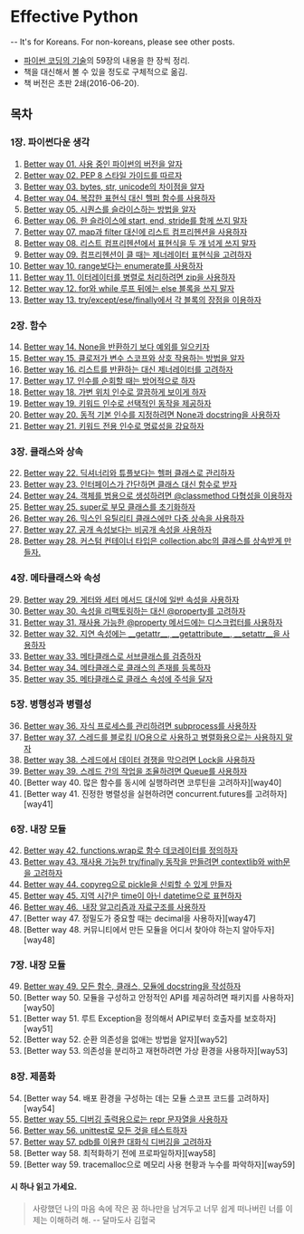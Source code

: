 # __Effective Python__

-- It's for Koreans. For non-koreans, please see other posts.

* [파이썬 코딩의 기술](http://book.naver.com/bookdb/book_detail.nhn?bid=10382589)의 59장의 내용을 한 장씩 정리.
* 책을 대신해서 볼 수 있을 정도로 구체적으로 옮김.
* 책 버전은 초판 2쇄(2016-06-20).

## 목차


### 1장. 파이썬다운 생각

1. [Better way 01. 사용 중인 파이썬의 버전을 알자][way1]
2. [Better way 02. PEP 8 스타일 가이드를 따르자][way2]
3. [Better way 03. bytes, str, unicode의 차이점을 알자][way3]
4. [Better way 04. 복잡한 표현식 대신 헬퍼 함수를 사용하자][way4]
5. [Better way 05. 시퀀스를 슬라이스하는 방법을 알자][way5]
6. [Better way 06. 한 슬라이스에 start, end, stride를 함께 쓰지 말자][way6]
7. [Better way 07. map과 filter 대신에 리스트 컴프리헨션을 사용하자][way7]
8. [Better way 08. 리스트 컴프리헨션에서 표현식을 두 개 넘게 쓰지 말자][way8]
9. [Better way 09. 컴프리헨션이 클 때는 제너레이터 표현식을 고려하자][way9]
10. [Better way 10. range보다는 enumerate를 사용하자][way10]
11. [Better way 11. 이터레이터를 병렬로 처리하려면 zip을 사용하자][way11]
12. [Better way 12. for와 while 루프 뒤에는 else 블록을 쓰지 말자][way12]
13. [Better way 13. try/except/ese/finally에서 각 블록의 장점을 이용하자][way13]


### 2장. 함수

14. [Better way 14. None을 반환하기 보다 예외를 일으키자][way14]
15. [Better way 15. 클로저가 변수 스코프와 상호 작용하는 방법을 알자][way15]
16. [Better way 16. 리스트를 반환하는 대신 제너레이터를 고려하자][way16]
17. [Better way 17. 인수를 순회할 때는 방어적으로 하자][way17]
18. [Better way 18. 가변 위치 인수로 깔끔하게 보이게 하자][way18]
19. [Better way 19. 키워드 인수로 선택적인 동작을 제공하자][way19]
20. [Better way 20. 동적 기본 인수를 지정하려면 None과 docstring을 사용하자][way20]
21. [Better way 21. 키워드 전용 인수로 명료성을 강요하자][way21]


### 3장. 클래스와 상속

22. [Better way 22. 딕셔너리와 튜플보다는 헬퍼 클래스로 관리하자][way22]
23. [Better way 23. 인터페이스가 간단하면 클래스 대신 함수로 받자][way23]
24. [Better way 24. 객체를 범용으로 생성하려면 @classmethod 다형성을 이용하자][way24]
25. [Better way 25. super로 부모 클래스를 초기화하자][way25]
26. [Better way 26. 믹스인 유틸리티 클래스에만 다중 상속을 사용하자][way26]
27. [Better way 27. 공개 속성보다는 비공개 속성을 사용하자][way27]
28. [Better way 28. 커스텀 컨테이너 타입은 collection.abc의 클래스를 상속받게 만들자.][way28]


### 4장. 메타클래스와 속성

29. [Better way 29.  게터와 세터 메서드 대신에 일반 속성을 사용하자][way29]
30. [Better way 30.  속성을 리팩토링하는 대신 @property를 고려하자][way30]
31. [Better way 31.  재사용 가능한 @property 메서드에는 디스크럽터를 사용하자][way31]
32. [Better way 32.  지연 속성에는 \_\_getattr\_\_, \_\_getattribute\_\_, \_\_setattr\_\_을 사용하자][way32]
33. [Better way 33.  메타클래스로 서브클래스를 검증하자][way33]
34. [Better way 34.  메타클래스로 클래스의 존재를 등록하자][way34]
35. [Better way 35.  메타클래스로 클래스 속성에 주석을 달자][way35]


### 5장. 병행성과 병렬성

36. [Better way 36.  자식 프로세스를 관리하려면 subprocess를 사용하자][way36]
37. [Better way 37.  스레드를 블로킹 I/O용으로 사용하고 병렬화용으로는 사용하지 말자][way37]
38. [Better way 38.  스레드에서 데이터 경쟁을 막으려면 Lock을 사용하자][way38]
39. [Better way 39.  스레드 간의 작업을 조율하려면 Queue를 사용하자][way39]
40. [Better way 40.  많은 함수를 동시에 실행하려면 코루틴을 고려하자][way40]
41. [Better way 41.  진정한 병렬성을 실현하려면 concurrent.futures를 고려하자][way41]


### 6장. 내장 모듈

42. [Better way 42.  functions.wrap로 함수 데코레이터를 정의하자][way42]
43. [Better way 43.  재사용 가능한 try/finally 동작을 만들려면 contextlib와 with문을 고려하자][way43]
44. [Better way 44.  copyreg으로 pickle을 신뢰할 수 있게 만들자][way44]
45. [Better way 45.  지역 시간은 time이 아닌 datetime으로 표현하자][way45]
46. [Better way 46.  내장 알고리즘과 자료구조를 사용하자][way46]
47. [Better way 47.  정밀도가 중요할 때는 decimal을 사용하자][way47]
48. [Better way 48.  커뮤니티에서 만든 모듈을 어디서 찾아야 하는지 알아두자][way48]


### 7장. 내장 모듈

49. [Better way 49.  모든 함수, 클래스, 모듈에 docstring을 작성하자][way49]
50. [Better way 50.  모듈을 구성하고 안정적인 API를 제공하려면 패키지를 사용하자][way50]
51. [Better way 51.  루트 Exception을 정의해서 API로부터 호출자를 보호하자][way51]
52. [Better way 52.  순환 의존성을 없애는 방법을 알자][way52]
53. [Better way 53.  의존성을 분리하고 재현하려면 가상 환경을 사용하자][way53]


### 8장. 제품화
54. [Better way 54.  배포 환경을 구성하는 데는 모듈 스코프 코드를 고려하자][way54]
55. [Better way 55.  디버깅 출력용으로는 repr 문자열을 사용하자][way55]
56. [Better way 56.  unittest로 모든 것을 테스트하자][way56]
57. [Better way 57.  pdb를 이용한 대화식 디버깅을 고려하자][way57]
58. [Better way 58.  최적화하기 전에 프로파일하자][way58]
59. [Better way 59.  tracemalloc으로 메모리 사용 현황과 누수를 파악하자][way59]



#### 시 하나 읽고 가세요.
> 사랑했던 나의 마음 속에 작은 꿈 하나만을 남겨두고 너무 쉽게 떠나버린 너를 이제는 이해하려 해.
>   -- 달마도사 김혈국














[way1]:https://github.com/shoark7/Effective-Python/blob/master/files/BetterWay01_KnowThyself.md
[way2]:https://github.com/shoark7/Effective-Python/blob/master/files/BetterWay02_PythonStyleGuide.md
[way3]:https://github.com/shoark7/Effective-Python/blob/master/files/BetterWay03_Bytes_Str_Unicode.md
[way4]:https://github.com/shoark7/Effective-Python/blob/master/files/BetterWay04_UseHelpFunction.md
[way5]:https://github.com/shoark7/Effective-Python/blob/master/files/BetterWay05_HowToSequenceSlice.md
[way6]:https://github.com/shoark7/Effective-Python/blob/master/files/BetterWay06_Dontusestridetoomuch.md
[way7]:https://github.com/shoark7/Effective-Python/blob/master/files/BetterWay07_useListComp.md
[way8]:https://github.com/shoark7/Effective-Python/blob/master/files/BetterWay08_ListComprehension.md
[way9]:https://github.com/shoark7/Effective-Python/blob/master/files/BetterWay09_UseGeneratorExpression.md
[way10]:https://github.com/shoark7/Effective-Python/blob/master/files/BetterWay10_useEnumerate.md
[way11]:https://github.com/shoark7/Effective-Python/blob/master/files/BetterWay11_UseZip.md
[way12]:https://github.com/shoark7/Effective-Python/blob/master/files/BetterWay12_dontuse_else.md
[way13]:https://github.com/shoark7/Effective-Python/blob/master/files/BetterWay13_use_tryetc.md
[way14]:https://github.com/shoark7/Effective-Python/blob/master/files/BetterWay14_useexception.md
[way15]:https://github.com/shoark7/Effective-Python/blob/master/files/BetterWay15_useClosure.md
[way16]:https://github.com/shoark7/Effective-Python/blob/master/files/BetterWay16_generator.md
[way17]:https://github.com/shoark7/Effective-Python/blob/master/files/BetterWay17_IterateDefensively.md
[way18]:https://github.com/shoark7/Effective-Python/blob/master/files/BetterWay18_PositionalArg.md
[way19]:https://github.com/shoark7/Effective-Python/blob/master/files/BetterWay19_KeywordArg.md
[way20]:https://github.com/shoark7/Effective-Python/blob/master/files/BetterWay20_DynamicDefaultArgument.md
[way21]:https://github.com/shoark7/Effective-Python/blob/master/files/BetterWay21_ForceKeywordArgument.md
[way22]:https://github.com/shoark7/Effective-Python/blob/master/files/BetterWay22_UseHelperClass.md
[way23]:https://github.com/shoark7/Effective-Python/blob/master/files/BetterWay23_UseFuncForInterface.md
[way24]:https://github.com/shoark7/Effective-Python/blob/master/files/BetterWay24_classmethod.md
[way25]:https://github.com/shoark7/Effective-Python/blob/master/files/BetterWay25_InitializeSuperClassWithSuper.md
[way26]:https://github.com/shoark7/Effective-Python/blob/master/files/BetterWay26_UseMixinClass.md
[way27]:https://github.com/shoark7/Effective-Python/blob/master/files/BetterWay27_UsePrivateAttribute.md
[way28]:https://github.com/shoark7/Effective-Python/blob/master/files/BetterWay28_CustomContainer_collections.abc.md
[way29]:https://github.com/shoark7/Effective-Python/blob/master/files/BetterWay29_dontusegetter.md
[way30]:https://github.com/shoark7/Effective-Python/blob/master/files/BetterWay30_Use@property_for_refactoring.md
[way31]:https://github.com/shoark7/Effective-Python/blob/master/files/BetterWay31_UseDescriptorForReusablePropertyMethod.md
[way32]:https://github.com/shoark7/Effective-Python/blob/master/files/BetterWay32_Use__getattr__and_etc_for_lazy_attributes.md
[way33]:https://github.com/shoark7/Effective-Python/blob/master/files/BetterWay33_ValidateSubclassWithMetaclass.md
[way34]:https://github.com/shoark7/Effective-Python/blob/master/files/BetterWay34_RegisterClassWithMetaclass.md
[way35]:https://github.com/shoark7/Effective-Python/blob/master/files/BetterWay35_UseDocstringWithMetaclass.md


[way36]:https://github.com/shoark7/Effective-Python/blob/master/files/BetterWay36_Usesubprocess.md
[way37]:https://github.com/shoark7/Effective-Python/blob/master/files/BetterWay37_UseThreadForIO.md
[way38]:https://github.com/shoark7/Effective-Python/blob/master/files/BetterWay38_UseLockForRaceConditionInThread.md
[way39]:https://github.com/shoark7/Effective-Python/blob/master/files/BetterWay39_UseQueueToTuneUpTasksInThreads.md

[way42]:https://github.com/shoark7/Effective-Python/blob/master/files/BetterWay42_Use_functoolswraps.md
[way43]:https://github.com/shoark7/Effective-Python/blob/master/files/BetterWay43_UseContextlib.md
[way44]:https://github.com/shoark7/Effective-Python/blob/master/files/BetterWay44_UsePickleWithCopyreg.md
[way45]:https://github.com/shoark7/Effective-Python/blob/master/files/BetterWay45_UseDatetimeForLocalTime.md
[way46]:https://github.com/shoark7/Effective-Python/blob/master/files/BetterWay46_UseBuiltinAlgorithmsAndDataStructures.md

[way49]:https://github.com/shoark7/Effective-Python/blob/master/files/BetterWay49_WriteDocstring.md


[way55]:https://github.com/shoark7/Effective-Python/blob/master/files/BetterWay55_UseReprForDebug.md
[way56]:https://github.com/shoark7/Effective-Python/blob/master/files/BetterWay56_UseUnittest.md
[way57]:https://github.com/shoark7/Effective-Python/blob/master/files/BetterWay57_Use_pdb.md

